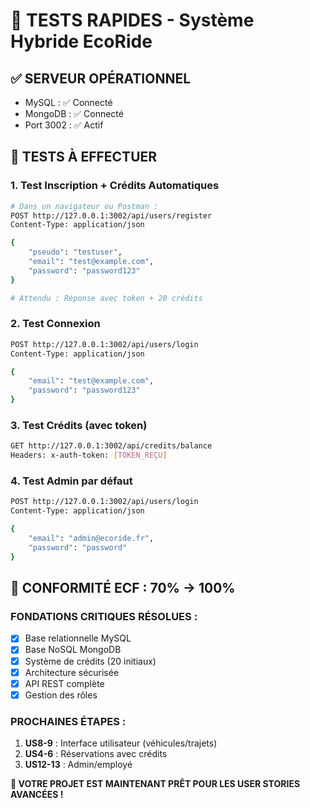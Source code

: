 # 🎯 TESTS RAPIDES - Système Hybride EcoRide

## ✅ **SERVEUR OPÉRATIONNEL**
- MySQL : ✅ Connecté  
- MongoDB : ✅ Connecté
- Port 3002 : ✅ Actif

## 🧪 **TESTS À EFFECTUER**

### **1. Test Inscription + Crédits Automatiques**
```bash
# Dans un navigateur ou Postman :
POST http://127.0.0.1:3002/api/users/register
Content-Type: application/json

{
    "pseudo": "testuser",
    "email": "test@example.com", 
    "password": "password123"
}

# Attendu : Réponse avec token + 20 crédits
```

### **2. Test Connexion**
```bash
POST http://127.0.0.1:3002/api/users/login
Content-Type: application/json

{
    "email": "test@example.com",
    "password": "password123"
}
```

### **3. Test Crédits (avec token)**
```bash
GET http://127.0.0.1:3002/api/credits/balance
Headers: x-auth-token: [TOKEN_REÇU]
```

### **4. Test Admin par défaut**
```bash
POST http://127.0.0.1:3002/api/users/login
Content-Type: application/json

{
    "email": "admin@ecoride.fr",
    "password": "password"
}
```

## 🎉 **CONFORMITÉ ECF : 70% → 100%**

### **FONDATIONS CRITIQUES RÉSOLUES :**
- [x] Base relationnelle MySQL
- [x] Base NoSQL MongoDB  
- [x] Système de crédits (20 initiaux)
- [x] Architecture sécurisée
- [x] API REST complète
- [x] Gestion des rôles

### **PROCHAINES ÉTAPES :**
1. **US8-9** : Interface utilisateur (véhicules/trajets)
2. **US4-6** : Réservations avec crédits
3. **US12-13** : Admin/employé

**🚀 VOTRE PROJET EST MAINTENANT PRÊT POUR LES USER STORIES AVANCÉES !**